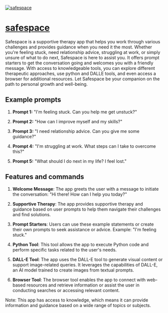 [![safespace](https://files.oaiusercontent.com/file-IoJxbjtF2yhazx003FDKhEir?se=2123-10-16T17%3A00%3A04Z&sp=r&sv=2021-08-06&sr=b&rscc=max-age%3D31536000%2C%20immutable&rscd=attachment%3B%20filename%3D2f72a667-38f1-4787-9456-82cf42134df6.png&sig=bZVlWXHuqRqigLQ4WCPqx47Yj8lbQ9C1uB64KvHnXsk%3D)](https://chat.openai.com/g/g-EaHx36saG-safespace)

# [safespace](https://chat.openai.com/g/g-EaHx36saG-safespace)

Safespace is a supportive therapy app that helps you work through various challenges and provides guidance when you need it the most. Whether you're feeling stuck, need relationship advice, struggling at work, or simply unsure of what to do next, Safespace is here to assist you. It offers prompt starters to get the conversation going and welcomes you with a friendly message. With access to knowledgeable tools, you can explore different therapeutic approaches, use python and DALLE tools, and even access a browser for additional resources. Let Safespace be your companion on the path to personal growth and well-being.

## Example prompts

1. **Prompt 1:** "I'm feeling stuck. Can you help me get unstuck?"

2. **Prompt 2:** "How can I improve myself and my skills?"

3. **Prompt 3:** "I need relationship advice. Can you give me some guidance?"

4. **Prompt 4:** "I'm struggling at work. What steps can I take to overcome this?"

5. **Prompt 5:** "What should I do next in my life? I feel lost."

## Features and commands

1. **Welcome Message**: The app greets the user with a message to initiate the conversation: "Hi there! How can I help you today?"

2. **Supportive Therapy**: The app provides supportive therapy and guidance based on user prompts to help them navigate their challenges and find solutions.

3. **Prompt Starters**: Users can use these example statements or create their own prompts to seek assistance or advice. Example: "I'm feeling stuck."

4. **Python Tool**: This tool allows the app to execute Python code and perform specific tasks related to the user's needs.

5. **DALL-E Tool**: The app uses the DALL-E tool to generate visual content or support image-related queries. It leverages the capabilities of DALL-E, an AI model trained to create images from textual prompts.

6. **Browser Tool**: The browser tool enables the app to connect with web-based resources and retrieve information or assist the user in conducting searches or accessing relevant content.

Note: This app has access to knowledge, which means it can provide information and guidance based on a wide range of topics or subjects.